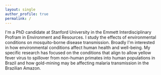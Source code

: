 ```yaml
---
layout: single
author_profile: true
permalink: /
---
```



I'm a PhD candidate at Stanford University in the Emmett Interdisciplinary Profram in Environment and Resources. I study the effects of environmental conditions on mosquito-borne disease transmission. Broadly I'm interested in how environmental conditions affect human health and well-being. My specific research has focused on the conditions that align to allow yellow fever virus to spillover from non-human primates into human populations in Brazil and how gold-mining may be affecting malaria transmission in the Brazilian Amazon. 
